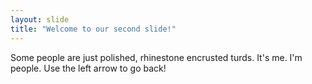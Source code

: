 ```yaml
---
layout: slide
title: "Welcome to our second slide!"
---
```

Some people are just polished, rhinestone encrusted turds. It's me. I'm people. 
Use the left arrow to go back!
